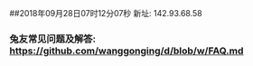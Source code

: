 ##2018年09月28日07时12分07秒 新址: 142.93.68.58
### 兔友常见问题及解答: https://github.com/wanggonging/d/blob/w/FAQ.md
